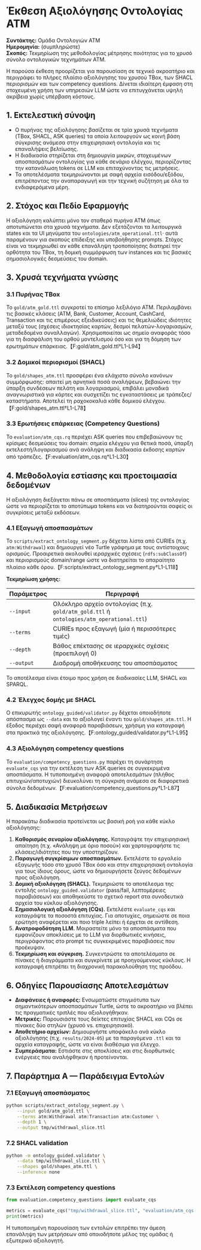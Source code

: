 # Έκθεση Αξιολόγησης Οντολογίας ATM

**Συντάκτης:** Ομάδα Οντολογιών ATM  
**Ημερομηνία:** (συμπληρώστε)  
**Σκοπός:** Τεκμηρίωση της μεθοδολογίας μέτρησης ποιότητας για το χρυσό σύνολο οντολογικών τεχνημάτων ATM.

Η παρούσα έκθεση προορίζεται για παρουσίαση σε τεχνικό ακροατήριο και περιγράφει το πλήρες πλαίσιο αξιολόγησης του χρυσού TBox, των SHACL περιορισμών και των competency questions. Δίνεται ιδιαίτερη έμφαση στη στοχευμένη χρήση των υπηρεσιών LLM ώστε να επιτυγχάνεται υψηλή ακρίβεια χωρίς υπέρβαση κόστους.

## 1. Εκτελεστική σύνοψη

- Ο πυρήνας της αξιολόγησης βασίζεται σε τρία χρυσά τεχνήματα (TBox, SHACL, ASK queries) τα οποία λειτουργούν ως κοινή βάση σύγκρισης ανάμεσα στην επιχειρησιακή οντολογία και τις επαναλήψεις βελτίωσης.  
- Η διαδικασία στηρίζεται στη δημιουργία μικρών, στοχευμένων αποσπασμάτων οντολογίας για κάθε σενάριο ελέγχου, περιορίζοντας την κατανάλωση tokens σε LLM και επιταχύνοντας τις μετρήσεις.  
- Τα αποτελέσματα τεκμηριώνονται με σαφή αρχεία εισόδου/εξόδου, επιτρέποντας την αναπαραγωγή και την τεχνική συζήτηση με όλα τα ενδιαφερόμενα μέρη.

## 2. Στόχος και Πεδίο Εφαρμογής

Η αξιολόγηση καλύπτει μόνο τον σταθερό πυρήνα ATM όπως αποτυπώνεται στα χρυσά τεχνήματα. Δεν εξετάζονται τα λειτουργικά states και τα UI μηνύματα του ``ontologies/atm_operational.ttl``· αυτά παραμένουν για σκοπούς επίδειξης και υποβοήθησης prompts. Στόχος είναι να τεκμηριωθεί αν κάθε επανάληψη τροποποίησης διατηρεί την ορθότητα του TBox, τη δομική συμμόρφωση των instances και τις βασικές σημασιολογικές δεσμεύσεις του domain.

## 3. Χρυσά τεχνήματα γνώσης

### 3.1 Πυρήνας TBox

Το ``gold/atm_gold.ttl`` συγκροτεί το επίσημο λεξιλόγιο ATM. Περιλαμβάνει τις βασικές κλάσεις (ATM, Bank, Customer, Account, CashCard, Transaction και τις επιμέρους εξειδικεύσεις) και τις θεμελιώδεις ιδιότητες μεταξύ τους (σχέσεις ιδιοκτησίας καρτών, δεσμοί πελατών-λογαριασμών, μεταδεδομένα συναλλαγών). Χρησιμοποιείται ως σημείο αναφοράς τόσο για τη διασφάλιση του ορθού μοντελισμού όσο και για τη δόμηση των ερωτημάτων επάρκειας.【F:gold/atm_gold.ttl†L1-L94】

### 3.2 Δομικοί περιορισμοί (SHACL)

Το ``gold/shapes_atm.ttl`` προσφέρει ένα ελάχιστο σύνολο κανόνων συμμόρφωσης: απαιτεί μη αρνητικά ποσά αναλήψεων, βεβαιώνει την ύπαρξη συνδέσεων πελάτη και λογαριασμού, επιβάλει μοναδικά αναγνωριστικά για κάρτες και συσχετίζει τις εγκαταστάσεις με τράπεζες/καταστήματα. Αποτελεί τη ραχοκοκαλιά κάθε δομικού ελέγχου.【F:gold/shapes_atm.ttl†L1-L78】

### 3.3 Ερωτήσεις επάρκειας (Competency Questions)

Το ``evaluation/atm_cqs.rq`` περιέχει ASK queries που επιβεβαιώνουν τις κρίσιμες δεσμεύσεις του domain: σημεία ελέγχου για θετικά ποσά, ύπαρξη εκτελεστή/λογαριασμού ανά ανάληψη και διαδικασία έκδοσης καρτών από τράπεζες.【F:evaluation/atm_cqs.rq†L1-L30】

## 4. Μεθοδολογία εστίασης και προετοιμασία δεδομένων

Η αξιολόγηση διεξάγεται πάνω σε αποσπάσματα (slices) της οντολογίας ώστε να περιορίζεται το αποτύπωμα tokens και να διατηρούνται σαφείς οι συγκρίσεις μεταξύ εκδόσεων.

### 4.1 Εξαγωγή αποσπασμάτων

Το ``scripts/extract_ontology_segment.py`` δέχεται λίστα από CURIEs (π.χ. ``atm:Withdrawal``) και δημιουργεί νέο Turtle γράφημα με τους αντίστοιχους ορισμούς. Προαιρετικά ακολουθεί ιεραρχικές σχέσεις (``rdfs:subClassOf``) και περιορισμούς domain/range ώστε να διατηρείται το απαραίτητο πλαίσιο κάθε όρου.【F:scripts/extract_ontology_segment.py†L1-L118】

**Τεκμηρίωση χρήσης:**

| Παράμετρος | Περιγραφή |
| --- | --- |
| ``--input`` | Ολόκληρο αρχείο οντολογίας (π.χ. ``gold/atm_gold.ttl`` ή ``ontologies/atm_operational.ttl``) |
| ``--terms`` | CURIEs προς εξαγωγή (μία ή περισσότερες τιμές) |
| ``--depth`` | Βάθος επέκτασης σε ιεραρχικές σχέσεις (προεπιλογή 0) |
| ``--output`` | Διαδρομή αποθήκευσης του αποσπάσματος |

Το αποτέλεσμα είναι έτοιμο προς χρήση σε διαδικασίες LLM, SHACL και SPARQL.

### 4.2 Έλεγχος δομής με SHACL

Ο επικυρωτής ``ontology_guided/validator.py`` δέχεται οποιοδήποτε απόσπασμα ως ``--data`` και το αξιολογεί έναντι του ``gold/shapes_atm.ttl``. Η έξοδος περιέχει σαφή αναφορά παραβιάσεων, χρήσιμη για καταγραφή στα πρακτικά της αξιολόγησης.【F:ontology_guided/validator.py†L1-L95】

### 4.3 Αξιολόγηση competency questions

Το ``evaluation/competency_questions.py`` παρέχει τη συνάρτηση ``evaluate_cqs`` για την εκτέλεση των ASK queries σε συγκεκριμένα αποσπάσματα. Η τυποποιημένη αναφορά αποτελεσμάτων (πλήθος επιτυχιών/αποτυχιών) διευκολύνει τη σύγκριση ανάμεσα σε διαφορετικά σύνολα δεδομένων.【F:evaluation/competency_questions.py†L1-L87】

## 5. Διαδικασία Μετρήσεων

Η παρακάτω διαδικασία προτείνεται ως βασική ροή για κάθε κύκλο αξιολόγησης:

1. **Καθορισμός σεναρίου αξιολόγησης.** Καταγράψτε την επιχειρησιακή απαίτηση (π.χ. «Ανάληψη με όριο ποσού») και χαρτογραφήστε τις κλάσεις/ιδιότητες που την υποστηρίζουν.
2. **Παραγωγή συγκρίσιμων αποσπασμάτων.** Εκτελέστε το εργαλείο εξαγωγής τόσο στο χρυσό TBox όσο και στην επιχειρησιακή οντολογία για τους ίδιους όρους, ώστε να δημιουργήσετε ζεύγος δεδομένων προς αξιολόγηση.
3. **Δομική αξιολόγηση (SHACL).** Τεκμηριώστε το αποτέλεσμα της εντολής ``ontology_guided.validator`` (pass/fail, λεπτομέρειες παραβιάσεων) και αποθηκεύστε το σχετικό report στα συνοδευτικά αρχεία του κύκλου αξιολόγησης.
4. **Σημασιολογική αξιολόγηση (CQs).** Εκτελέστε ``evaluate_cqs`` και καταγράψτε τα ποσοστά επιτυχίας. Για αποτυχίες, σημειώστε σε ποια ερώτηση αναφέρεται και ποιο triple λείπει ή έρχεται σε αντίθεση.
5. **Ανατροφοδότηση LLM.** Μοιραστείτε μόνο τα αποσπάσματα που εμφανίζουν αποκλίσεις με το LLM για διορθωτικές κινήσεις, περιγράφοντας στο prompt τις συγκεκριμένες παραβιάσεις που προέκυψαν.
6. **Τεκμηρίωση και σύγκριση.** Συγκεντρώστε τα αποτελέσματα σε πίνακες ή διαγράμματα και συγκρίνετε με προηγούμενους κύκλους. Η καταγραφή επιτρέπει τη διαχρονική παρακολούθηση της προόδου.

## 6. Οδηγίες Παρουσίασης Αποτελεσμάτων

- **Διαφάνειες ή αναφορές:** Ενσωματώστε στιγμιότυπα των σημαντικότερων αποσπασμάτων Turtle, ώστε το ακροατήριο να βλέπει τις πραγματικές τριπλές που αξιολογήθηκαν.  
- **Μετρικές:** Παρουσιάστε τους δείκτες επιτυχίας SHACL και CQs σε πίνακες δύο στηλών (χρυσό vs. επιχειρησιακό).  
- **Αποθετήριο αρχείων:** Δημιουργήστε υποφάκελο ανά κύκλο αξιολόγησης (π.χ. ``results/2024-05``) με τα παραγόμενα ``.ttl`` και τα αρχεία καταγραφής, ώστε να είναι διαθέσιμα για έλεγχο.  
- **Συμπεράσματα:** Εστιάστε στις αποκλίσεις και στις διορθωτικές ενέργειες που αναλήφθηκαν ή προτείνονται.

## 7. Παράρτημα Α — Παράδειγμα Εντολών

### 7.1 Εξαγωγή αποσπάσματος

```bash
python scripts/extract_ontology_segment.py \
    --input gold/atm_gold.ttl \
    --terms atm:Withdrawal atm:Transaction atm:Customer \
    --depth 1 \
    --output tmp/withdrawal_slice.ttl
```

### 7.2 SHACL validation

```bash
python -m ontology_guided.validator \
    --data tmp/withdrawal_slice.ttl \
    --shapes gold/shapes_atm.ttl \
    --inference none
```

### 7.3 Εκτέλεση competency questions

```python
from evaluation.competency_questions import evaluate_cqs

metrics = evaluate_cqs("tmp/withdrawal_slice.ttl", "evaluation/atm_cqs.rq")
print(metrics)
```

Η τυποποιημένη παρουσίαση των εντολών επιτρέπει την άμεση επανάληψη των μετρήσεων από οποιοδήποτε μέλος της ομάδας ή εξωτερικό αξιολογητή.
